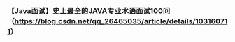 ### 【Java面试】史上最全的JAVA专业术语面试100问（<url>https://blog.csdn.net/qq_26465035/article/details/103160711</url>）
